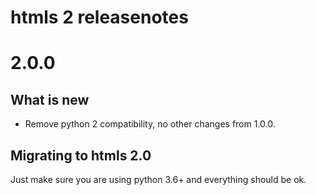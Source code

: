 htmls 2 releasenotes
=====================


2.0.0
=====

## What is new
- Remove python 2 compatibility, no other changes from 1.0.0.

## Migrating to htmls 2.0
Just make sure you are using python 3.6+ and everything should be ok.
